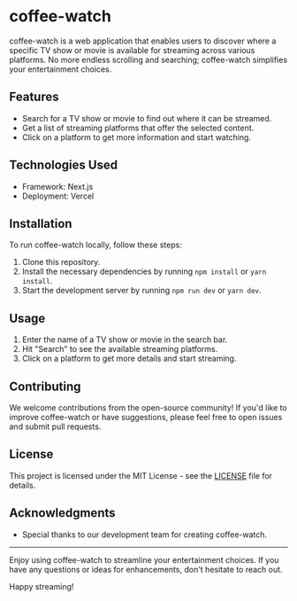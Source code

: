 # coffee-watch

coffee-watch is a web application that enables users to discover where a specific TV show or movie is available for streaming across various platforms. No more endless scrolling and searching; coffee-watch simplifies your entertainment choices.

## Features

- Search for a TV show or movie to find out where it can be streamed.
- Get a list of streaming platforms that offer the selected content.
- Click on a platform to get more information and start watching.

## Technologies Used

- Framework: Next.js
- Deployment: Vercel

## Installation

To run coffee-watch locally, follow these steps:

1. Clone this repository.
2. Install the necessary dependencies by running `npm install` or `yarn install`.
3. Start the development server by running `npm run dev` or `yarn dev`.

## Usage

1. Enter the name of a TV show or movie in the search bar.
2. Hit "Search" to see the available streaming platforms.
3. Click on a platform to get more details and start streaming.

## Contributing

We welcome contributions from the open-source community! If you'd like to improve coffee-watch or have suggestions, please feel free to open issues and submit pull requests.

## License

This project is licensed under the MIT License - see the [LICENSE](LICENSE) file for details.

## Acknowledgments

- Special thanks to our development team for creating coffee-watch.

---

Enjoy using coffee-watch to streamline your entertainment choices. If you have any questions or ideas for enhancements, don't hesitate to reach out.

Happy streaming!
